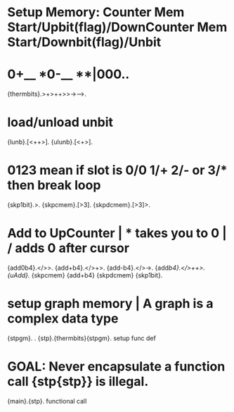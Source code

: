 # Setup Memory: Counter Mem Start/Upbit(flag)/DownCounter Mem Start/Downbit(flag)/Unbit
# 0+__ *0-__ **|000..
{thermbits}.>+>++>>->-->.
# load/unload unbit
{lunb}.[<++>].
{ulunb}.[<+>].
# 0123 mean if slot is 0/0 1/+ 2/- or 3/* then break loop
{skp1bit}.>.
{skpcmem}.[>3].
{skpdcmem}.[>3]>.
# Add to UpCounter | * takes you to 0 | / adds 0 after cursor
{add0b4}.</>>.
{add+b4}.</>+>.
{add-b4}.</>->.
{add*b4}.</>++>.
{uAdd}.* {skpcmem} {add+b4} {skpdcmem} {skp1bit}.
# setup graph memory | A graph is a complex data type
{stpgm}. .
{stp}.{thermbits}{stpgm}. setup func def
# GOAL: Never encapsulate a function call {stp{stp}} is illegal.
{main}.{stp}. functional call



